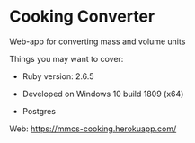 # Cooking Converter

Web-app for converting mass and volume units

Things you may want to cover:

* Ruby version: 2.6.5

* Developed on Windows 10 build 1809 (x64)

* Postgres

Web: https://mmcs-cooking.herokuapp.com/
